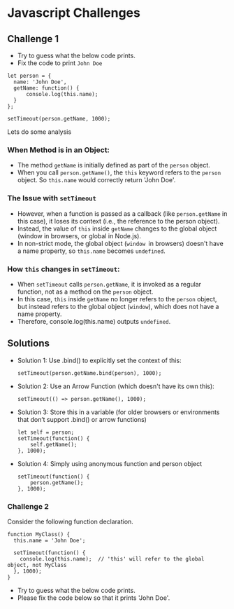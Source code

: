# Javascript Challenges
## Challenge 1 

- Try to guess what the below code prints.
- Fix the code to print `John Doe`

```
let person = {
  name: 'John Doe',
  getName: function() {
      console.log(this.name);
  }
};

setTimeout(person.getName, 1000);
```
Lets do some analysis
### When Method is in an Object: 
- The method `getName` is initially defined as part of the `person` object. 
- When you call `person.getName()`, the `this` keyword refers to the `person` object. So `this.name` would correctly return 'John Doe'.

### The Issue with `setTimeout`
- However, when a function is passed as a callback (like `person.getName` in this case), it loses its context (i.e., the reference to the person object). 
- Instead, the value of `this` inside `getName` changes to the global object (window in browsers, or global in Node.js).
- In non-strict mode, the global object (`window `in browsers) doesn't have a name property, so `this.name` becomes `undefined`.

### How `this` changes in `setTimeout`:
- When `setTimeout` calls `person.getName`, it is invoked as a regular function, not as a method on the `person` object.
- In this case, `this` inside `getName` no longer refers to the `person` object, but instead refers to the global object (`window`), which does not have a name property.
- Therefore, console.log(this.name) outputs `undefined`.

## Solutions
- Solution 1: Use .bind() to explicitly set the context of this:

    `setTimeout(person.getName.bind(person), 1000);`

- Solution 2: Use an Arrow Function (which doesn't have its own this):

    `setTimeout(() => person.getName(), 1000);`

- Solution 3: Store this in a variable (for older browsers or environments that don’t support .bind() or arrow functions)

    ```
    let self = person;
    setTimeout(function() {
        self.getName();
    }, 1000);
    ```
- Solution 4: Simply using anonymous function and person object
    ```
    setTimeout(function() {
        person.getName();
    }, 1000);
    ```

### Challenge 2
Consider the following function declaration.
```
function MyClass() {
  this.name = 'John Doe';
  
  setTimeout(function() {
    console.log(this.name);  // 'this' will refer to the global object, not MyClass
  }, 1000);
}

```
- Try to guess what the below code prints.
- Please fix the code below so that it prints 'John Doe'.


